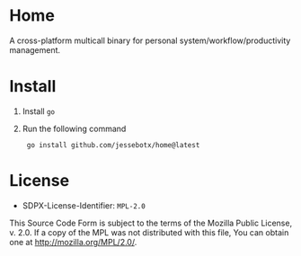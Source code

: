# Home
A cross-platform multicall binary for personal
system/workflow/productivity management.

# Install
1. Install `go`
2. Run the following command

        go install github.com/jessebotx/home@latest

# License
* SDPX-License-Identifier: `MPL-2.0`

This Source Code Form is subject to the terms of the Mozilla Public
License, v. 2.0. If a copy of the MPL was not distributed with this
file, You can obtain one at <http://mozilla.org/MPL/2.0/>.
